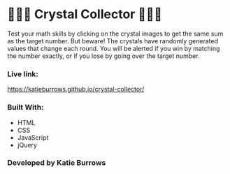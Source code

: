 # 💎💎💎 Crystal Collector 💎💎💎

Test your math skills by clicking on the crystal images to get the same sum as the target number.  But beware!  The crystals have randomly generated values that change each round.  You will be alerted if you win by matching the number exactly, or if you lose by going over the target number.

### Live link:
https://katieburrows.github.io/crystal-collector/

### Built With:
* HTML
* CSS
* JavaScript
* jQuery

### Developed by Katie Burrows


